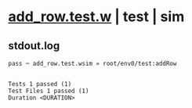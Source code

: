 # [add_row.test.w](../../../../../../examples/tests/sdk_tests/table/add_row.test.w) | test | sim

## stdout.log
```log
pass ─ add_row.test.wsim » root/env0/test:addRow
 
 
Tests 1 passed (1)
Test Files 1 passed (1)
Duration <DURATION>
```

